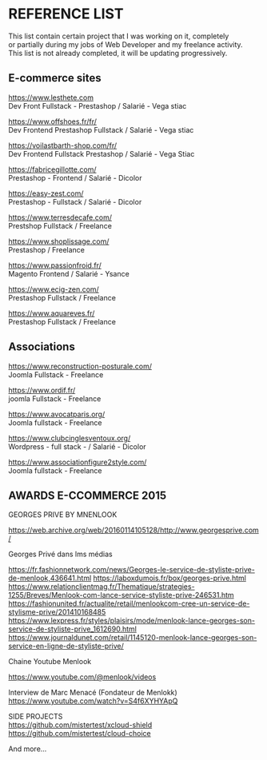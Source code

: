 
# REFERENCE LIST 


This list contain certain project that I was working on it, completely<br>
or partially during my jobs of Web Developer and my freelance activity.<br>
This list is not already completed, it will be updating progressively.



## E-commerce sites

https://www.lesthete.com <br>
Dev Front Fullstack - Prestashop / Salarié - Vega stiac 

https://www.offshoes.fr/fr/ <br>
Dev Frontend Prestashop Fullstack / Salarié - Vega stiac 

https://voilastbarth-shop.com/fr/ <br>
Dev Frontend Fullstack Prestashop / Salarié - Vega Stiac

https://fabricegillotte.com/ <br>
Prestashop - Frontend / Salarié - Dicolor

https://easy-zest.com/ <br>
Prestashop - Fullstack / Salarié - Dicolor

https://www.terresdecafe.com/<br>
Prestshop Fullstack  / Freelance 

https://www.shoplissage.com/<br>
Prestashop / Freelance

https://www.passionfroid.fr/ <br>
Magento  Frontend / Salarié - Ysance

https://www.ecig-zen.com/<br>
Prestashop Fullstack /  Freelance

https://www.aquareves.fr/<br>
Prestashop Fullstack /  Freelance


## Associations 

https://www.reconstruction-posturale.com/ <br>
Joomla Fullstack - Freelance

https://www.ordif.fr/ <br>
joomla Fullstack - Freelance

https://www.avocatparis.org/ <br>
Joomla fullstack - Freelance

https://www.clubcinglesventoux.org/ <br>
Wordpress - full stack - / Salarié - Dicolor 

https://www.associationfigure2style.com/ <br>
Joomla fullstack - Freelance


## AWARDS E-CCOMMERCE 2015

GEORGES PRIVE BY MNENLOOK <br>


https://web.archive.org/web/20160114105128/http://www.georgesprive.com/
<br>


Georges Privé dans lms médias <br>


https://fr.fashionnetwork.com/news/Georges-le-service-de-styliste-prive-de-menlook,436641.html
https://laboxdumois.fr/box/georges-prive.html
https://www.relationclientmag.fr/Thematique/strategies-1255/Breves/Menlook-com-lance-service-styliste-prive-246531.htm
https://fashionunited.fr/actualite/retail/menlookcom-cree-un-service-de-stylisme-prive/201410168485
https://www.lexpress.fr/styles/plaisirs/mode/menlook-lance-georges-son-service-de-styliste-prive_1612690.html
https://www.journaldunet.com/retail/1145120-menlook-lance-georges-son-service-en-ligne-de-styliste-prive/

Chaine Youtube Menlook <br>

https://www.youtube.com/@menlook/videos <br>

Interview de Marc Menacé (Fondateur de Menlokk) <br>
https://www.youtube.com/watch?v=S4f6XYHYApQ


SIDE PROJECTS <br>
https://github.com/mistertest/xcloud-shield
https://github.com/mistertest/cloud-choice






And more...

